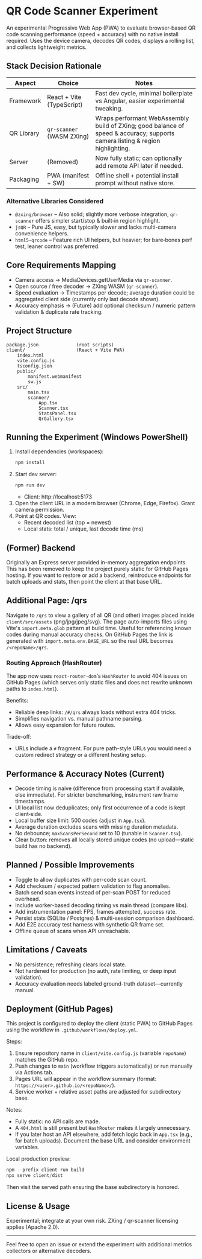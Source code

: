 # QR Code Scanner Experiment

An experimental Progressive Web App (PWA) to evaluate browser‑based QR code scanning performance (speed + accuracy) with no native install required. Uses the device camera, decodes QR codes, displays a rolling list, and collects lightweight metrics.

## Stack Decision Rationale
| Aspect | Choice | Notes |
| ------ | ------ | ----- |
| Framework | React + Vite (TypeScript) | Fast dev cycle, minimal boilerplate vs Angular, easier experimental tweaking. |
| QR Library | `qr-scanner` (WASM ZXing) | Wraps performant WebAssembly build of ZXing; good balance of speed & accuracy; supports camera listing & region highlighting. |
| Server | (Removed) | Now fully static; can optionally add remote API later if needed. |
| Packaging | PWA (manifest + SW) | Offline shell + potential install prompt without native store. |

### Alternative Libraries Considered
- `@zxing/browser` – Also solid; slightly more verbose integration, `qr-scanner` offers simpler start/stop & built‑in region highlight.
- `jsQR` – Pure JS, easy, but typically slower and lacks multi-camera convenience helpers.
- `html5-qrcode` – Feature rich UI helpers, but heavier; for bare‑bones perf test, leaner control was preferred.

## Core Requirements Mapping
- Camera access → MediaDevices.getUserMedia via `qr-scanner`.
- Open source / free decoder → ZXing WASM (`qr-scanner`).
- Speed evaluation → Timestamps per decode; average duration could be aggregated client side (currently only last decode shown).
- Accuracy emphasis → (Future) add optional checksum / numeric pattern validation & duplicate rate tracking.

## Project Structure
```
package.json              (root scripts)
client/                   (React + Vite PWA)
	index.html
	vite.config.js
	tsconfig.json
	public/
		manifest.webmanifest
		sw.js
	src/
		main.tsx
		scanner/
			App.tsx
			Scanner.tsx
			StatsPanel.tsx
			QrGallery.tsx
```

## Running the Experiment (Windows PowerShell)
1. Install dependencies (workspaces):
	 ```powershell
	 npm install
	 ```
2. Start dev server:
	 ```powershell
	 npm run dev
	 ```
	 - Client: http://localhost:5173
3. Open the client URL in a modern browser (Chrome, Edge, Firefox). Grant camera permission.
4. Point at QR codes. View:
	 - Recent decoded list (top = newest)
	 - Local stats: total / unique, last decode time (ms)

## (Former) Backend
Originally an Express server provided in-memory aggregation endpoints. This has been removed to keep the project purely static for GitHub Pages hosting. If you want to restore or add a backend, reintroduce endpoints for batch uploads and stats, then point the client at that base URL.

## Additional Page: /qrs
Navigate to `/qrs` to view a gallery of all QR (and other) images placed inside `client/src/assets` (png/jpg/jpeg/svg). The page auto-imports files using Vite's `import.meta.glob` pattern at build time. Useful for referencing known codes during manual accuracy checks.
On GitHub Pages the link is generated with `import.meta.env.BASE_URL` so the real URL becomes `/<repoName>/qrs`.

### Routing Approach (HashRouter)
The app now uses `react-router-dom`'s `HashRouter` to avoid 404 issues on GitHub Pages (which serves only static files and does not rewrite unknown paths to `index.html`).

Benefits:
- Reliable deep links: `/#/qrs` always loads without extra 404 tricks.
- Simplifies navigation vs. manual pathname parsing.
- Allows easy expansion for future routes.

Trade-off:
- URLs include a `#` fragment. For pure path-style URLs you would need a custom redirect strategy or a different hosting setup.

## Performance & Accuracy Notes (Current)
- Decode timing is naive (difference from processing start if available, else immediate). For stricter benchmarking, instrument raw frame timestamps.
- UI local list now deduplicates; only first occurrence of a code is kept client‑side.
- Local buffer size limit: 500 codes (adjust in `App.tsx`).
- Average duration excludes scans with missing duration metadata.
- No debounce; `maxScansPerSecond` set to 10 (tunable in `Scanner.tsx`).
- Clear button: removes all locally stored unique codes (no upload—static build has no backend).

## Planned / Possible Improvements
- Toggle to allow duplicates with per-code scan count.
- Add checksum / expected pattern validation to flag anomalies.
- Batch send scan events instead of per-scan POST for reduced overhead.
- Include worker-based decoding timing vs main thread (compare libs).
- Add instrumentation panel: FPS, frames attempted, success rate.
- Persist stats (SQLite / Postgres) & multi-session comparison dashboard.
- Add E2E accuracy test harness with synthetic QR frame set.
- Offline queue of scans when API unreachable.

## Limitations / Caveats
- No persistence; refreshing clears local state.
- Not hardened for production (no auth, rate limiting, or deep input validation).
- Accuracy evaluation needs labeled ground-truth dataset—currently manual.

## Deployment (GitHub Pages)
This project is configured to deploy the client (static PWA) to GitHub Pages using the workflow in `.github/workflows/deploy.yml`.

Steps:
1. Ensure repository name in `client/vite.config.js` (variable `repoName`) matches the GitHub repo.
2. Push changes to `main` (workflow triggers automatically) or run manually via Actions tab.
3. Pages URL will appear in the workflow summary (format: `https://<user>.github.io/<repoName>/`).
4. Service worker + relative asset paths are adjusted for subdirectory base.

Notes:
- Fully static: no API calls are made.
- A `404.html` is still present but `HashRouter` makes it largely unnecessary.
- If you later host an API elsewhere, add fetch logic back in `App.tsx` (e.g., for batch uploads). Document the base URL and consider environment variables.

Local production preview:
```powershell
npm --prefix client run build
npx serve client/dist
```
Then visit the served path ensuring the base subdirectory is honored.

## License & Usage
Experimental; integrate at your own risk. ZXing / qr-scanner licensing applies (Apache 2.0).

---
Feel free to open an issue or extend the experiment with additional metrics collectors or alternative decoders.
